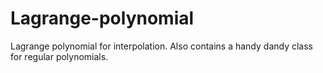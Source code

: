 # Lagrange-polynomial
Lagrange polynomial for interpolation. Also contains a handy dandy class for regular polynomials.
